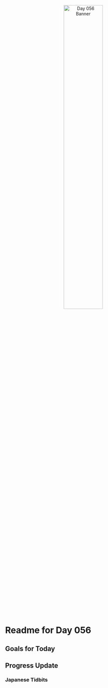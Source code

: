 <div align="center">
 <img src="../../Images/image_056.jpg" alt="Day 056 Banner" width="50%">
</div>

# Readme for Day 056

## Goals for Today

## Progress Update

### Japanese Tidbits

